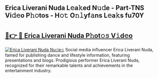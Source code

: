 ## Erica Liverani Nuda L𝚎a𝚔ed N𝚞𝚍e - Part-TNS Vi𝚍𝚎o P𝚑𝚘tos - H𝚘𝚝 O𝚗𝚕yf𝚊ns L𝚎a𝚔s fu70Y

# <h2><a href="http://kfdocl.oniu.top/?m=Erica+Liverani+Nuda">🔗👉 🔴 Erica Liverani Nuda P𝚑ot𝚘𝚜 V𝚒d𝚎o</a></h2>

[![Erica Liverani Nuda Nu𝚍e𝚜](https://i.imgur.com/0qMVB7G.gif)](http://kfdocl.oniu.top/?m=Erica+Liverani+Nuda)
Social media influencer Erica Liverani Nuda, famed for publishing dance and lifestyle information, featuring presentations and blogs. Prodigious performer Erica Liverani Nuda, recognized for their remarkable talents and achievements in the entertainment industry.  
